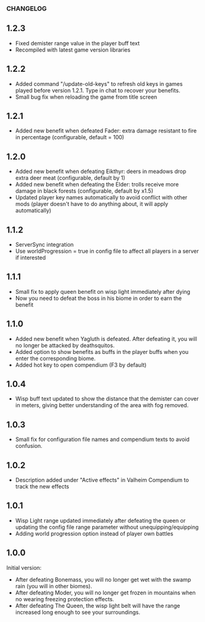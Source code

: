 ### CHANGELOG

## 1.2.3

* Fixed demister range value in the player buff text
* Recompiled with latest game version libraries

## 1.2.2

* Added command "/update-old-keys" to refresh old keys in games played before version 1.2.1. Type in chat to recover your benefits.
* Small bug fix when reloading the game from title screen

## 1.2.1

* Added new benefit when defeated Fader: extra damage resistant to fire in percentage (configurable, default = 100)

## 1.2.0

* Added new benefit when defeating Eikthyr: deers in meadows drop extra deer meat (configurable, default by 1)
* Added new benefit when defeating the Elder: trolls receive more damage in black forests (configurable, default by x1.5)
* Updated player key names automatically to avoid conflict with other mods (player doesn't have to do anything about, it will apply automatically)

## 1.1.2

* ServerSync integration
* Use worldProgression = true in config file to affect all players in a server if interested

## 1.1.1

* Small fix to apply queen benefit on wisp light immediately after dying
* Now you need to defeat the boss in his biome in order to earn the benefit

## 1.1.0

* Added new benefit when Yagluth is defeated. After defeating it, you will no longer be attacked by deathsquitos.
* Added option to show benefits as buffs in the player buffs when you enter the corresponding biome.
* Added hot key to open compendium (F3 by default)

## 1.0.4

* Wisp buff text updated to show the distance that the demister can cover in meters, giving better understanding of the area with fog removed.

## 1.0.3

* Small fix for configuration file names and compendium texts to avoid confusion.

## 1.0.2

* Description added under "Active effects" in Valheim Compendium to track the new effects

## 1.0.1

* Wisp Light range updated immediately after defeating the queen or updating the config file range parameter without unequipping/equipping
* Adding world progression option instead of player own battles

## 1.0.0

Initial version:

* After defeating Bonemass, you will no longer get wet with the swamp rain (you will in other biomes).
* After defeating Moder, you will no longer get frozen in mountains when no wearing freezing protection effects.
* After defeating The Queen, the wisp light belt will have the range increased long enough to see your surroundings.